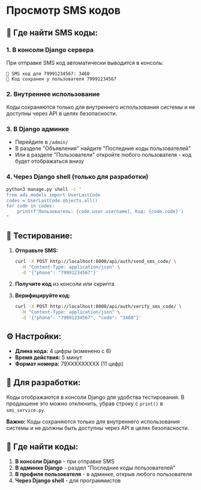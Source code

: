 # Просмотр SMS кодов

## 🔢 Где найти SMS коды:

### 1. В консоли Django сервера
При отправке SMS код автоматически выводится в консоль:
```
🔢 SMS код для 79991234567: 3460
💾 Код сохранен у пользователя 79991234567
```

### 2. Внутреннее использование
Коды сохраняются только для внутреннего использования системы и не доступны через API в целях безопасности.

### 3. В Django админке
- Перейдите в `/admin/`
- В разделе "Объявления" найдите "Последние коды пользователей"
- Или в разделе "Пользователи" откройте любого пользователя - код будет отображаться внизу

### 4. Через Django shell (только для разработки)
```bash
python3 manage.py shell -c "
from ads.models import UserLastCode
codes = UserLastCode.objects.all()
for code in codes:
    print(f'Пользователь: {code.user.username}, Код: {code.code}')
"
```

## 📱 Тестирование:

1. **Отправьте SMS:**
   ```bash
   curl -X POST http://localhost:8000/api/auth/send_sms_code/ \
     -H "Content-Type: application/json" \
     -d '{"phone": "79991234567"}'
   ```

2. **Получите код** из консоли или скрипта

3. **Верифицируйте код:**
   ```bash
   curl -X POST http://localhost:8000/api/auth/verify_sms_code/ \
     -H "Content-Type: application/json" \
     -d '{"phone": "79991234567", "code": "3460"}'
   ```

## ⚙️ Настройки:

- **Длина кода:** 4 цифры (изменено с 6)
- **Время действия:** 5 минут
- **Формат номера:** 79XXXXXXXXX (11 цифр)

## 🎯 Для разработки:

Коды отображаются в консоли Django для удобства тестирования. В продакшене это можно отключить, убрав строку с `print()` в `sms_service.py`.

**Важно:** Коды сохраняются только для внутреннего использования системы и не должны быть доступны через API в целях безопасности.

## 📍 Где найти коды:

1. **В консоли Django** - при отправке SMS
2. **В админке Django** - раздел "Последние коды пользователей"
3. **В профиле пользователя** - в админке, открыв любого пользователя
4. **Через Django shell** - для программистов
